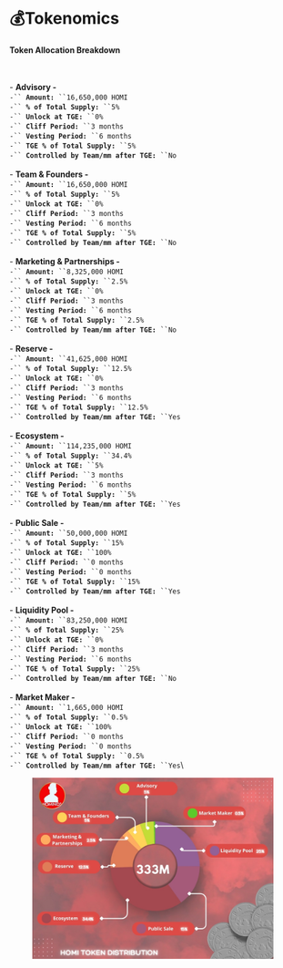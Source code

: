 # 💰Tokenomics

**Token Allocation Breakdown**

\
\
\- **Advisory -** \
&#x20;   `-`` `**`Amount:`**` ``16,650,000 HOMI`\
&#x20;   `-`` `**`% of Total Supply:`**` ``5%`\
&#x20;   `-`` `**`Unlock at TGE:`**` ``0%`\
&#x20;   `-`` `**`Cliff Period:`**` ``3 months`\
&#x20;   `-`` `**`Vesting Period:`**` ``6 months`\
&#x20;   `-`` `**`TGE % of Total Supply:`**` ``5%`\
&#x20;   `-`` `**`Controlled by Team/mm after TGE:`**` ``No`\
\
\- **Team & Founders -** \
&#x20;   `-`` `**`Amount:`**` ``16,650,000 HOMI`\
&#x20;   `-`` `**`% of Total Supply:`**` ``5%`\
&#x20;   `-`` `**`Unlock at TGE:`**` ``0%`\
&#x20;   `-`` `**`Cliff Period:`**` ``3 months`\
&#x20;   `-`` `**`Vesting Period:`**` ``6 months`\
&#x20;   `-`` `**`TGE % of Total Supply:`**` ``5%`\
&#x20;   `-`` `**`Controlled by Team/mm after TGE:`**` ``No`\
\
\- **Marketing & Partnerships -**\
&#x20;   `-`` `**`Amount:`**` ``8,325,000 HOMI`\
&#x20;   `-`` `**`% of Total Supply:`**` ``2.5%`\
&#x20;   `-`` `**`Unlock at TGE:`**` ``0%`\
&#x20;   `-`` `**`Cliff Period:`**` ``3 months`\
&#x20;   `-`` `**`Vesting Period:`**` ``6 months`\
&#x20;   `-`` `**`TGE % of Total Supply:`**` ``2.5%`\
&#x20;   `-`` `**`Controlled by Team/mm after TGE:`**` ``No`\
\
\- **Reserve -**\
&#x20;   `-`` `**`Amount:`**` ``41,625,000 HOMI`\
&#x20;   `-`` `**`% of Total Supply:`**` ``12.5%`\
&#x20;   `-`` `**`Unlock at TGE:`**` ``0%`\
&#x20;   `-`` `**`Cliff Period:`**` ``3 months`\
&#x20;   `-`` `**`Vesting Period:`**` ``6 months`\
&#x20;   `-`` `**`TGE % of Total Supply:`**` ``12.5%`\
&#x20;   `-`` `**`Controlled by Team/mm after TGE:`**` ``Yes`\
\
\- **Ecosystem -** \
&#x20;   `-`` `**`Amount:`**` ``114,235,000 HOMI`\
&#x20;   `-`` `**`% of Total Supply:`**` ``34.4%`\
&#x20;   `-`` `**`Unlock at TGE:`**` ``5%`\
&#x20;   `-`` `**`Cliff Period:`**` ``3 months`\
&#x20;   `-`` `**`Vesting Period:`**` ``6 months`\
&#x20;   `-`` `**`TGE % of Total Supply:`**` ``5%`\
&#x20;   `-`` `**`Controlled by Team/mm after TGE:`**` ``Yes`\
\
\- **Public Sale -**\
&#x20;   `-`` `**`Amount:`**` ``50,000,000 HOMI`\
&#x20;   `-`` `**`% of Total Supply:`**` ``15%`\
&#x20;   `-`` `**`Unlock at TGE:`**` ``100%`\
&#x20;   `-`` `**`Cliff Period:`**` ``0 months`\
&#x20;   `-`` `**`Vesting Period:`**` ``0 months`\
&#x20;   `-`` `**`TGE % of Total Supply:`**` ``15%`\
&#x20;   `-`` `**`Controlled by Team/mm after TGE:`**` ``Yes`\
\
\- **Liquidity Pool -**\
&#x20;   `-`` `**`Amount:`**` ``83,250,000 HOMI`\
&#x20;   `-`` `**`% of Total Supply:`**` ``25%`\
&#x20;   `-`` `**`Unlock at TGE:`**` ``0%`\
&#x20;   `-`` `**`Cliff Period:`**` ``3 months`\
&#x20;   `-`` `**`Vesting Period:`**` ``6 months`\
&#x20;   `-`` `**`TGE % of Total Supply:`**` ``25%`\
&#x20;   `-`` `**`Controlled by Team/mm after TGE:`**` ``No`\
\
\- **Market Maker -**\
&#x20;    `-`` `**`Amount:`**` ``1,665,000 HOMI`\
&#x20;   `-`` `**`% of Total Supply:`**` ``0.5%`\
&#x20;   `-`` `**`Unlock at TGE:`**` ``100%`\
&#x20;   `-`` `**`Cliff Period:`**` ``0 months`\
&#x20;   `-`` `**`Vesting Period:`**` ``0 months`\
&#x20;   `-`` `**`TGE % of Total Supply:`**` ``0.5%`\
&#x20;   `-`` `**`Controlled by Team/mm after TGE:`**` ``Yes`\


<figure><img src="../../.gitbook/assets/rs (1).jpg" alt=""><figcaption></figcaption></figure>
